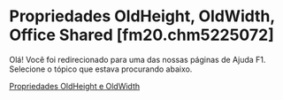 
# Propriedades OldHeight, OldWidth, Office Shared [fm20.chm5225072]

Olá! Você foi redirecionado para uma das nossas páginas de Ajuda F1. Selecione o tópico que estava procurando abaixo.

[Propriedades OldHeight e OldWidth](http://msdn.microsoft.com/library/cd2c0dfb-85f3-2381-128b-4d964829e7b0%28Office.15%29.aspx)

